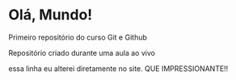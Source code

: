 # Olá, Mundo!
 Primeiro repositório do curso Git e Github

 Repositório criado durante uma aula ao vivo
 





essa linha eu alterei diretamente no site. QUE IMPRESSIONANTE!!
